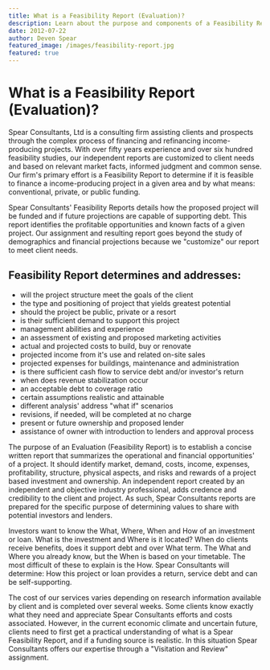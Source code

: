 ```yaml
---
title: What is a Feasibility Report (Evaluation)?
description: Learn about the purpose and components of a Feasibility Report by Spear Consultants.
date: 2012-07-22
author: Deven Spear
featured_image: /images/feasibility-report.jpg
featured: true
---
```


# What is a Feasibility Report (Evaluation)?

Spear Consultants, Ltd is a consulting firm assisting clients and prospects through the complex process of financing and refinancing income-producing projects. With over fifty years experience and over six hundred feasibility studies, our independent reports are customized to client needs and based on relevant market facts, informed judgment and common sense. Our firm's primary effort is a Feasibility Report to determine if it is feasible to finance a income-producing project in a given area and by what means: conventional, private, or public funding.

Spear Consultants' Feasibility Reports details how the proposed project will be funded and if future projections are capable of supporting debt. This report identifies the profitable opportunities and known facts of a given project. Our assignment and resulting report goes beyond the study of demographics and financial projections because we "customize" our report to meet client needs.

## Feasibility Report determines and addresses:
- will the project structure meet the goals of the client
- the type and positioning of project that yields greatest potential
- should the project be public, private or a resort
- is their sufficient demand to support this project
- management abilities and experience
- an assessment of existing and proposed marketing activities
- actual and projected costs to build, buy or renovate
- projected income from it's use and related on-site sales
- projected expenses for buildings, maintenance and administration
- is there sufficient cash flow to service debt and/or investor's return
- when does revenue stabilization occur
- an acceptable debt to coverage ratio
- certain assumptions realistic and attainable
- different analysis' address "what if" scenarios
- revisions, if needed, will be completed at no charge
- present or future ownership and proposed lender
- assistance of owner with introduction to lenders and approval process

The purpose of an Evaluation (Feasibility Report) is to establish a concise written report that summarizes the operational and financial opportunities' of a project. It should identify market, demand, costs, income, expenses, profitability, structure, physical aspects, and risks and rewards of a project based investment and ownership. An independent report created by an independent and objective industry professional, adds credence and credibility to the client and project. As such, Spear Consultants reports are prepared for the specific purpose of determining values to share with potential investors and lenders.

Investors want to know the What, Where, When and How of an investment or loan. What is the investment and Where is it located? When do clients receive benefits, does it support debt and over What term. The What and Where you already know, but the When is based on your timetable. The most difficult of these to explain is the How. Spear Consultants will determine: How this project or loan provides a return, service debt and can be self-supporting.

The cost of our services varies depending on research information available by client and is completed over several weeks. Some clients know exactly what they need and appreciate Spear Consultants efforts and costs associated. However, in the current economic climate and uncertain future, clients need to first get a practical understanding of what is a Spear Feasibility Report, and if a funding source is realistic. In this situation Spear Consultants offers our expertise through a "Visitation and Review" assignment.
